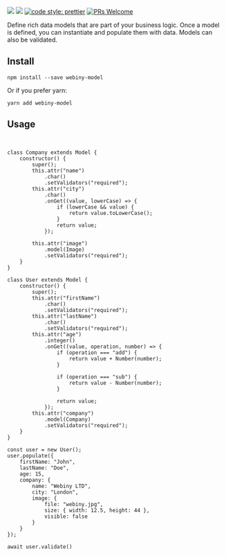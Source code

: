 [![](https://img.shields.io/npm/dw/webiny-model.svg)](https://www.npmjs.com/package/webiny-model) 
[![](https://img.shields.io/npm/v/webiny-model.svg)](https://www.npmjs.com/package/webiny-model)
[![code style: prettier](https://img.shields.io/badge/code_style-prettier-ff69b4.svg?style=flat-square)](https://github.com/prettier/prettier)
[![PRs Welcome](https://img.shields.io/badge/PRs-welcome-brightgreen.svg?style=flat-square)](http://makeapullrequest.com)

Define rich data models that are part of your business logic. 
Once a model is defined, you can instantiate and populate them
with data. Models can also be validated. 

## Install
```
npm install --save webiny-model
```

Or if you prefer yarn: 
```
yarn add webiny-model
```

## Usage

```


class Company extends Model {
    constructor() {
        super();
        this.attr("name")
            .char()
            .setValidators("required");
        this.attr("city")
            .char()
            .onGet((value, lowerCase) => {
                if (lowerCase && value) {
                    return value.toLowerCase();
                }
                return value;
            });

        this.attr("image")
            .model(Image)
            .setValidators("required");
    }
}

class User extends Model {
    constructor() {
        super();
        this.attr("firstName")
            .char()
            .setValidators("required");
        this.attr("lastName")
            .char()
            .setValidators("required");
        this.attr("age")
            .integer()
            .onGet((value, operation, number) => {
                if (operation === "add") {
                    return value + Number(number);
                }

                if (operation === "sub") {
                    return value - Number(number);
                }

                return value;
            });
        this.attr("company")
            .model(Company)
            .setValidators("required");
    }
}

const user = new User();
user.populate({
    firstName: "John",
    lastName: "Doe",
    age: 15,
    company: {
        name: "Webiny LTD",
        city: "London",
        image: {
            file: "webiny.jpg",
            size: { width: 12.5, height: 44 },
            visible: false
        }
    }
});

await user.validate()
```